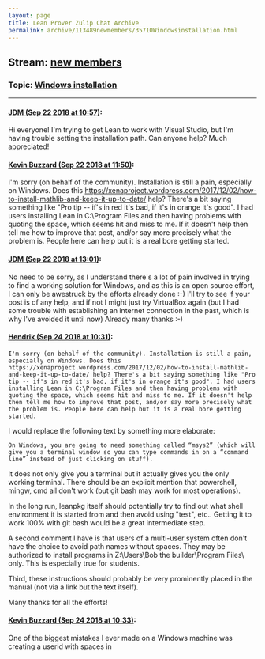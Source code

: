 ```yaml
---
layout: page
title: Lean Prover Zulip Chat Archive 
permalink: archive/113489newmembers/35710Windowsinstallation.html
---
```


## Stream: [new members](index.html)
### Topic: [Windows installation](35710Windowsinstallation.html)

---

#### [JDM (Sep 22 2018 at 10:57)](https://leanprover.zulipchat.com/#narrow/stream/113489-new%20members/topic/Windows%20installation/near/134429178):
Hi everyone! I'm trying to get Lean to work with Visual Studio, but I'm having trouble setting the installation path. Can anyone help? Much appreciated!

#### [Kevin Buzzard (Sep 22 2018 at 11:50)](https://leanprover.zulipchat.com/#narrow/stream/113489-new%20members/topic/Windows%20installation/near/134430635):
I'm sorry (on behalf of the community). Installation is still a pain, especially on Windows. Does this https://xenaproject.wordpress.com/2017/12/02/how-to-install-mathlib-and-keep-it-up-to-date/ help? There's a bit saying something like "Pro tip -- if's in red it's bad, if it's in orange it's good". I had users installing Lean in C:\Program Files and then having problems with quoting the space, which seems hit and miss to me. If it doesn't help then tell me how to improve that post, and/or say more precisely what the problem is. People here can help but it is a real bore getting started.

#### [JDM (Sep 22 2018 at 13:01)](https://leanprover.zulipchat.com/#narrow/stream/113489-new%20members/topic/Windows%20installation/near/134432636):
No need to be sorry, as I understand there's a lot of pain involved in trying to find a  working solution for Windows, and as this is an open source effort, I can only be awestruck by the efforts already done :-) I'll try to see if your post is of any help, and if not I might just try VirtualBox again (but I had some trouble with establishing an internet connection in the
 past, which is why I've avoided it until now) Already many thanks :-)

#### [Hendrik (Sep 24 2018 at 10:31)](https://leanprover.zulipchat.com/#narrow/stream/113489-new%20members/topic/Windows%20installation/near/134513082):
```quote
I'm sorry (on behalf of the community). Installation is still a pain, especially on Windows. Does this https://xenaproject.wordpress.com/2017/12/02/how-to-install-mathlib-and-keep-it-up-to-date/ help? There's a bit saying something like "Pro tip -- if's in red it's bad, if it's in orange it's good". I had users installing Lean in C:\Program Files and then having problems with quoting the space, which seems hit and miss to me. If it doesn't help then tell me how to improve that post, and/or say more precisely what the problem is. People here can help but it is a real bore getting started.
```
I would replace the following text by something more elaborate: 
```quote
On Windows, you are going to need something called “msys2” (which will give you a terminal window so you can type commands in on a “command line” instead of just clicking on stuff).
```
It does not only give you a terminal but it actually gives you the only working terminal. There should be an explicit mention that powershell, mingw, cmd all don't work (but git bash may work for most operations).

In the long run, leanpkg itself should potentially try to find out what shell environment it is started from and then avoid using "test", etc.. Getting it to work 100% with git bash would be a great intermediate step.

A second comment I have is that users of a multi-user system often don't have the choice to avoid path names without spaces. They may be authorized to install programs in Z:\Users\Bob the builder\Program Files\ only. This is especially true for students.

Third, these instructions should probably be very prominently placed in the manual (not via a link but the text itself).

Many thanks for all the efforts!

#### [Kevin Buzzard (Sep 24 2018 at 10:33)](https://leanprover.zulipchat.com/#narrow/stream/113489-new%20members/topic/Windows%20installation/near/134513162):
One of the biggest mistakes I ever made on a Windows machine was creating a userid with spaces in

